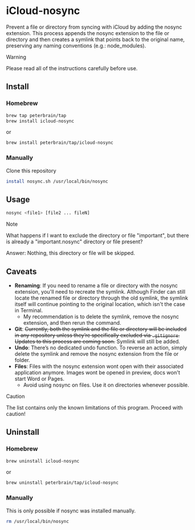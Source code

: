 # iCloud-nosync

Prevent a file or directory from syncing with iCloud by adding the nosync extension. This process appends the nosync extension to the file or directory and then creates a symlink that points back to the original name, preserving any naming conventions (e.g.: node_modules).

> [!WARNING]
> Please read all of the instructions carefully before use.

## Install

### Homebrew

```bash
brew tap peterbrain/tap
brew install icloud-nosync
```
or
```bash
brew install peterbrain/tap/icloud-nosync
```

### Manually

Clone this repository

```bash
install nosync.sh /usr/local/bin/nosync
```

## Usage

```bash
nosync <file1> [file2 ... fileN]
```

> [!NOTE]
> What happens if I want to exclude the directory or file "important", but there is already a "important.nosync" directory or file present?
>
> Answer: Nothing, this directory or file will be skipped.

## Caveats

* **Renaming**: If you need to rename a file or directory with the nosync extension, you'll need to recreate the symlink. Although Finder can still locate the renamed file or directory through the old symlink, the symlink itself will continue pointing to the original location, which isn't the case in Terminal.
  * My recommendation is to delete the symlink, remove the nosync extension, and then rerun the command.
* **Git**: ~~Currently, both the symlink and the file or directory will be included in any repository unless they’re specifically excluded via `.gitignore`. Updates to this process are coming soon.~~ Symlink will still be added.
* **Undo**: There’s no dedicated undo function. To reverse an action, simply delete the symlink and remove the nosync extension from the file or folder.
* **Files**: Files with the nosync extension wont open with their associated application anymore. Images wont be opened in preview, docs won't start Word or Pages.
  * Avoid using nosync on files. Use it on directories whenever possible.

> [!CAUTION]
> The list contains only the known limitations of this program. Proceed with caution!

## Uninstall

### Homebrew

```bash
brew uninstall icloud-nosync
```
or
```bash
brew uninstall peterbrain/tap/icloud-nosync
```

### Manually

This is only possible if nosync was installed manually.
```bash
rm /usr/local/bin/nosync
```
